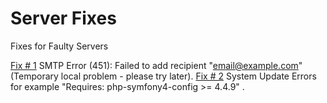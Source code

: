# Server Fixes
Fixes for Faulty Servers

[Fix # 1](https://forum.vestacp.com/viewtopic.php?f=12&t=20129) SMTP Error (451): Failed to add recipient "email@example.com" (Temporary local problem - please try later).
[Fix # 2](https://forum.vestacp.com/viewtopic.php?f=12&t=20129) System Update Errors for example "Requires: php-symfony4-config >= 4.4.9" .
